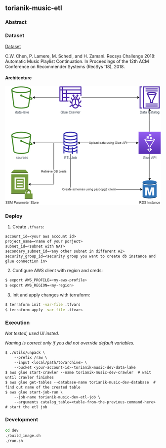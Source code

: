 ## torianik-music-etl

### Abstract


### Dataset

[Dataset](https://www.aicrowd.com/challenges/spotify-million-playlist-dataset-challenge)

C.W. Chen, P. Lamere, M. Schedl, and H. Zamani. Recsys Challenge 2018: Automatic Music Playlist Continuation. In Proceedings of the 12th ACM Conference on Recommender Systems (RecSys ’18), 2018.

#### Architecture

![torianik music diagram](https://github.com/htorianik/torianik-music-etl/blob/main/doc/torianik-music.drawio.png)

### Deploy

1. Create `.tfvars`:
```
account_id=<your aws account id>
project_name=<name of your porject>
subnet_id=<subnet with NAT>
secondary_subnet_id=<any other subnet in different AZ>
security_group_id=<security group you want to create db instance and glue connection in>
```
2. Configure AWS client with region and creds:
```bash
$ export AWS_PROFILE=<my-aws-profile>
$ export AWS_REGION=<my-region>
```
3. Init and apply changes with terraform:
```bash
$ terraform init -var-file .tfvars
$ terraform apply -var-file .tfvars
```

### Execution
*Not tested, used UI insted.*

*Naming is correct only if you did not override default variables.*

```
$ ./utils/unpack \
    --prefix /raw \
    --input <local/path/to/archive> \
    --bucket <your-account-id>-torianik-music-dev-data-lake
$ aws glue start-crawler --name torianik-music-dev-crawler  # wait until crawler finishes
$ aws glue get-tables --database-name torianik-music-dev-database  # find out name of the created table 
$ aws glue start-job-run \
    --job-name torianik-music-dev-etl-job \
    --arguments catalog_table=<table-from-the-previous-command-here>  # start the etl job
```

### Development
```bash
cd dev
./build_image.sh
./run.sh
```